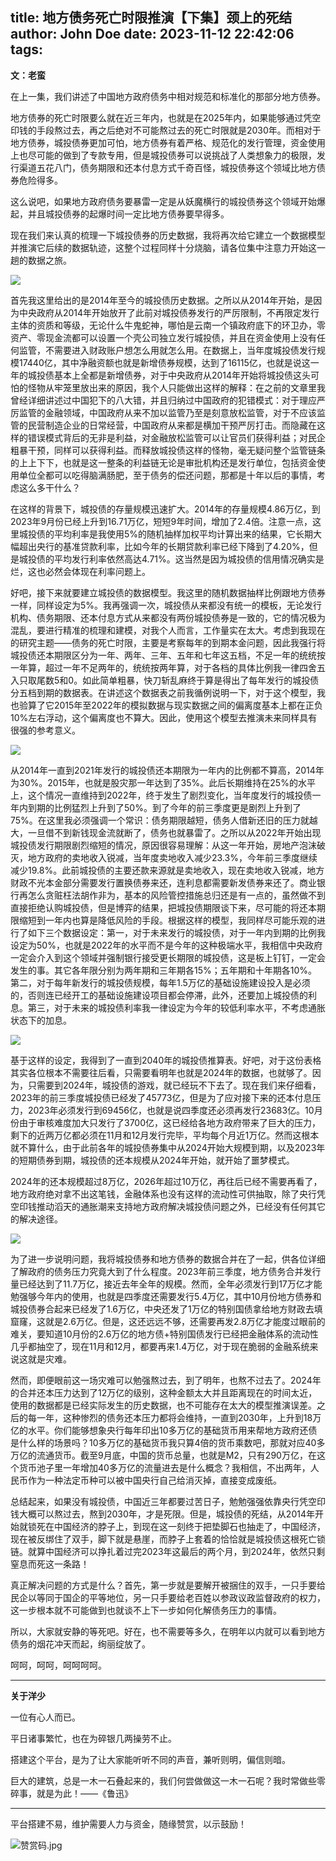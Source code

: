 title: 地方债务死亡时限推演【下集】颈上的死结
author: John Doe
date: 2023-11-12 22:42:06
tags:
---
**文：老蛮**<!--more-->

在上一集，我们讲述了中国地方政府债务中相对规范和标准化的那部分地方债券。

地方债券的死亡时限要么就在近三年内，也就是在2025年内，如果能够通过凭空印钱的手段熬过去，再之后绝对不可能熬过去的死亡时限就是2030年。而相对于地方债券，城投债券更加可怕，地方债券有着严格、规范化的发行管理，资金使用上也尽可能的做到了专款专用，但是城投债券可以说挑战了人类想象力的极限，发行渠道五花八门，债务期限和还本付息方式千奇百怪，城投债券这个领域比地方债券危险得多。

这么说吧，如果地方政府债务要暴雷一定是从妖魔横行的城投债券这个领域开始爆起，并且城投债券的起爆时间一定比地方债券要早得多。

现在我们来认真的梳理一下城投债券的历史数据，我将再次给它建立一个数据模型并推演它后续的数据轨迹，这整个过程同样十分烧脑，请各位集中注意力开始这一趟的数据之旅。

![](/images/20231112001.png)

首先我这里给出的是2014年至今的城投债历史数据。之所以从2014年开始，是因为中央政府从2014年开始放开了此前对城投债券发行的严厉限制，不再限定发行主体的资质和等级，无论什么牛鬼蛇神，哪怕是云南一个镇政府底下的环卫办，零资产、零现金流都可以设置一个壳公司独立发行城投债，并且在资金使用上没有任何监管，不需要进入财政账户想怎么用就怎么用。在数据上，当年度城投债发行规模17440亿，其中净融资额也就是新增债券规模，达到了16115亿，也就是说这一年的城投债基本上全都是新增债券，对于中央政府从2014年开始将城投债这头可怕的怪物从牢笼里放出来的原因，我个人只能做出这样的解释：在之前的文章里我曾经详细讲述过中国犯下的八大错，并且归纳过中国政府的犯错模式：对于理应严厉监管的金融领域，中国政府从来不加以监管乃至是刻意放松监管，对于不应该监管的民营制造企业的日常经营，中国政府从来都是横加干预严厉打击。而隐藏在这样的错误模式背后的无非是利益，对金融放松监管可以让官员们获得利益；对民企粗暴干预，同样可以获得利益。而释放城投债这样的怪物，毫无疑问整个监管链条的上上下下，也就是这一整条的利益链无论是审批机构还是发行单位，包括资金使用单位全都可以吃得脑满肠肥，至于债务的偿还问题，那都是十年以后的事情，考虑这么多干什么？

在这样的背景下，城投债的存量规模迅速扩大。2014年的存量规模4.86万亿，到2023年9月份已经上升到16.71万亿，短短9年时间，增加了2.4倍。注意一点，这里城投债的平均利率是我使用5%的随机抽样加权平均计算出来的结果，它长期大幅超出央行的基准贷款利率，比如今年的长期贷款利率已经下降到了4.20%，但是城投债的平均发行利率依然高达4.71%。这当然是因为城投债的信用情况确实是烂，这也必然会体现在利率问题上。

好吧，接下来就要建立城投债的数据模型。我这里的随机数据抽样比例跟地方债券一样，同样设定为5%。我再强调一次，城投债从来都没有统一的模板，无论发行机构、债务期限、还本付息方式从来都没有两份城投债券是一致的，它的情况极为混乱，要进行精准的梳理和建模，对我个人而言，工作量实在太大。考虑到我现在的研究主题——债务的死亡时限，主要是考察每年的到期本金问题，因此我强行将城投债还本期限区分为一年、两年、三年、五年和七年这五档，不足一年的统统按一年算，超过一年不足两年的，统统按两年算，对于各档的具体比例我一律四舍五入只取尾数5和0。如此简单粗暴，快刀斩乱麻终于算是得出了每年发行的城投债分五档到期的数据表。在讲述这个数据表之前我循例说明一下，对于这个模型，我也验算了它2015年至2022年的模拟数据与现实数据之间的偏离度基本上都在正负10%左右浮动，这个偏离度也不算大。因此，使用这个模型去推演未来同样具有很强的参考意义。

![](/images/20231112002.png)

从2014年一直到2021年发行的城投债还本期限为一年内的比例都不算高，2014年为30%。2015年，也就是股灾那一年达到了35%。此后长期维持在25%的水平上，这个情况一直维持到2022年，终于发生了剧烈变化，当年度发行的城投债一年内到期的比例猛烈上升到了50%。到了今年的前三季度更是剧烈上升到了75%。在这里我必须强调一个常识：债务期限越短，债务人借新还旧的压力就越大，一旦借不到新钱现金流就断了，债务也就暴雷了。之所以从2022年开始出现城投债发行期限剧烈缩短的情况，原因很容易理解：从这一年开始，房地产泡沫破灭，地方政府的卖地收入锐减，当年度卖地收入减少23.3%，今年前三季度继续减少19.8%。此前城投债的主要还款来源就是卖地收入，现在卖地收入锐减，地方财政不光本金部分需要发行置换债券来还，连利息都需要新发债券来还了。商业银行再怎么贪赃枉法胡作非为，基本的风险管控措施总归还是有一点的，虽然做不到直接拒绝认购城投债，但是博弈的结果，把城投债期限谈下来，尽可能的将还本期限缩短到一年内也算是降低风险的手段。根据这样的模型，我同样尽可能乐观的进行了如下三个数据设定：第一，对于未来发行的城投债，对于一年内到期的比例我设定为50%，也就是2022年的水平而不是今年的这种极端水平，我相信中央政府一定会介入到这个领域并强制银行接受更长期限的城投债，这是板上钉钉，一定会发生的事。其它各年限分别为两年期和三年期各15%；五年期和十年期各10%。第二，对于每年新发行的城投债规模，每年1.5万亿的基础设施建设投入是必须的，否则连已经开工的基础设施建设项目都会停滞，此外，还要加上城投债的利息。第三，对于未来的城投债利率我一律设定为今年的较低利率水平，不考虑通胀状态下的加息。

![](/images/20231112003.png)

基于这样的设定，我得到了一直到2040年的城投债推算表。好吧，对于这份表格其实各位根本不需要往后看，只需要看明年也就是2024年的数据，也就够了。因为，只需要到2024年，城投债的游戏，就已经玩不下去了。现在我们来仔细看，2023年的前三季度城投债已经发了45773亿，但是为了应对接下来的还本付息压力，2023年必须发行到69456亿，也就是说四季度还必须再发行23683亿。10月份由于审核难度加大只发行了3700亿，这已经给各地方政府带来了巨大的压力，剩下的近两万亿都必须在11月和12月发行完毕，平均每个月近1万亿。然而这根本就不算什么，由于此前各年的城投债券集中从2024开始大规模到期，以及2023年的短期债券到期，城投债的还本规模从2024年开始，就开始了噩梦模式。

2024年的还本规模超过8万亿，2026年超过10万亿，再往后已经不需要再看了，地方政府绝对拿不出这笔钱，金融体系也没有这样的流动性可供抽取，除了央行凭空印钱推动滔天的通胀潮来支持地方政府解决城投债问题之外，已经没有任何其它的解决途径。

![](/images/20231112004.png)

为了进一步说明问题，我将城投债券和地方债券的数据合并在了一起，供各位详细了解政府的债务压力究竟大到了什么程度。2023年前三季度，地方债务合并发行量已经达到了11.7万亿，接近去年全年的规模。然而，全年必须发行到17万亿才能勉强够今年内的使用，也就是四季度还需要发行5.4万亿，其中10月份地方债券和城投债券合起来已经发了1.6万亿，中央还发了1万亿的特别国债拿给地方财政去填窟窿，这就是2.6万亿。但是，这还远远不够，还需要再发2.8万亿才能度过眼前的难关，要知道10月份的2.6万亿的地方债+特别国债发行已经把金融体系的流动性几乎都抽空了，现在11月和12月，都要再来1.4万亿，对于现在脆弱的金融系统来说这就是灾难。

然而，即便眼前这一场灾难可以勉强熬过去，到了明年，也熬不过去了。2024年的合并还本压力达到了12万亿的级别，这种金额太大并且距离现在的时间太近，使用的数据都是已经实际发生的历史数据，也不可能存在太大的模型推演误差。之后的每一年，这种惨烈的债务还本压力都将会维持，一直到2030年，上升到18万亿的水平。你们能够想象央行每年印出10多万亿的基础货币用来帮地方政府还债是什么样的场景吗？10多万亿的基础货币我只算4倍的货币乘数吧，那就对应40多万亿的流通货币。截至9月底，中国的货币总量，也就是M2，只有290万亿，在这个货币池子里一年增加40多万亿的流量进去是什么概念？我相信，不出两年，人民币作为一种法定币种可以被中国央行自己给消灭掉，直接变成废纸。

总结起来，如果没有城投债，中国近三年都要过苦日子，勉勉强强依靠央行凭空印钱大概可以熬过去，熬到2030年，才是死限。但是，城投债的死结，从2014年开始就锁死在中国经济的脖子上，到现在这一刻终于把垫脚石也抽走了，中国经济，现在被反绑住了双手，脚下就是悬崖，而脖子上套着的恰恰就是城投债这根死亡锁链。就算中国经济可以挣扎着过完2023年这最后的两个月，到2024年，依然只剩窒息而死这一条路！

真正解决问题的方式是什么？首先，第一步就是要解开被捆住的双手，一只手要给民企以等同于国企的平等地位，另一只手要给老百姓以参政议政监督政府的权力，这一步根本就不可能做到也就谈不上下一步如何化解债务压力的事情。

所以，大家就安静的等死吧。好在，也不需要等多久，在明年以内就可以看到地方债务的烟花冲天而起，绚丽绽放了。

呵呵，呵呵，呵呵呵呵。
- - -
**关于洋少**

一位有心人而已。

平日诸事繁忙，也在为碎银几两操劳不止。

搭建这个平台，是为了让大家能听听不同的声音，兼听则明，偏信则暗。

巨大的建筑，总是一木一石叠起来的，我们何尝做做这一木一石呢？我时常做些零碎事，就是为此！——《鲁迅》

---

平台搭建不易，维护需要人力与资金，随缘赞赏，以示鼓励！

![赞赏码.jpg](/images/zanshang.jpg)
